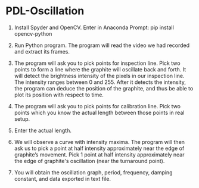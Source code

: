 # PDL-Oscillation

1. Install Spyder and OpenCV.
Enter in Anaconda Prompt:
pip install opencv-python

2. Run Python program. The program will read the video we had recorded and extract its frames. 

3. The program will ask you to pick points for inspection line. Pick two points to form a line where the graphite will oscillate back and forth.
It will detect the brightness intensity of the pixels in our inspection line. The intensity ranges between 0 and 255. After it detects the intensity, the program can deduce the position of the graphite, and thus be able to plot its position with respect to time.

4. The program will ask you to pick points for calibration line.
Pick two points which you know the actual length between those points in real setup.

5. Enter the actual length.

6. We will observe a curve with intensity maxima. The program will then ask us to pick a point at half intensity approximately near the edge of graphite’s movement. Pick 1 point at half intensity approximately near the edge of graphite's oscillation (near the turnaround point).

7. You will obtain the oscillation graph, period, frequency, damping constant, and data exported 
in text file.
